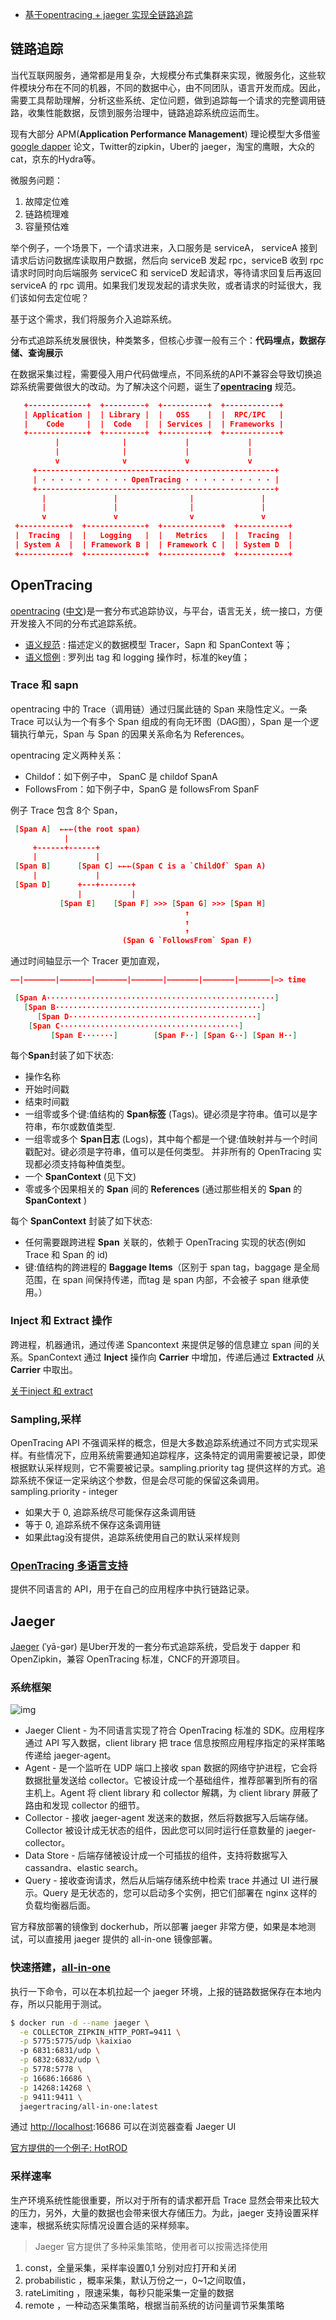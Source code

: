 - [基于opentracing + jaeger 实现全链路追踪](https://www.jianshu.com/p/fbedfcdea606)

## 链路追踪

当代互联网服务，通常都是用复杂，大规模分布式集群来实现，微服务化，这些软件模块分布在不同的机器，不同的数据中心，由不同团队，语言开发而成。因此，需要工具帮助理解，分析这些系统、定位问题，做到追踪每一个请求的完整调用链路，收集性能数据，反馈到服务治理中，链路追踪系统应运而生。

现有大部分 APM(**Application Performance Management**) 理论模型大多借鉴 [google dapper](https://links.jianshu.com/go?to=https%3A%2F%2Fstorage.googleapis.com%2Fpub-tools-public-publication-data%2Fpdf%2F36356.pdf) 论文，Twitter的zipkin，Uber的 jaeger，淘宝的鹰眼，大众的cat，京东的Hydra等。

微服务问题：

1. 故障定位难
2. 链路梳理难
3. 容量预估难

举个例子，一个场景下，一个请求进来，入口服务是 serviceA， serviceA 接到请求后访问数据库读取用户数据，然后向 serviceB 发起 rpc，serviceB 收到 rpc 请求时同时向后端服务 serviceC 和 serviceD 发起请求，等待请求回复后再返回 serviceA 的 rpc 调用。如果我们发现发起的请求失败，或者请求的时延很大，我们该如何去定位呢？

基于这个需求，我们将服务介入追踪系统。

分布式追踪系统发展很快，种类繁多，但核心步骤一般有三个：**代码埋点，数据存储、查询展示**

在数据采集过程，需要侵入用户代码做埋点，不同系统的API不兼容会导致切换追踪系统需要做很大的改动。为了解决这个问题，诞生了[**opentracing**](https://links.jianshu.com/go?to=https%3A%2F%2Fopentracing.io%2F) 规范。

```json
   +-------------+  +---------+  +----------+  +------------+
   | Application |  | Library |  |   OSS    |  |  RPC/IPC   |
   |    Code     |  |  Code   |  | Services |  | Frameworks |
   +-------------+  +---------+  +----------+  +------------+
          |              |             |             |
          |              |             |             |
          v              v             v             v
     +-----------------------------------------------------+
     | · · · · · · · · · · OpenTracing · · · · · · · · · · |
     +-----------------------------------------------------+
       |               |                |               |
       |               |                |               |
       v               v                v               v
 +-----------+  +-------------+  +-------------+  +-----------+
 |  Tracing  |  |   Logging   |  |   Metrics   |  |  Tracing  |
 | System A  |  | Framework B |  | Framework C |  | System D  |
 +-----------+  +-------------+  +-------------+  +-----------+
```

## OpenTracing

[opentracing](https://links.jianshu.com/go?to=https%3A%2F%2Fopentracing.io%2Fspecification%2F) ([中文](https://links.jianshu.com/go?to=https%3A%2F%2Fwu-sheng.gitbooks.io%2Fopentracing-io%2Fcontent%2Fpages%2Finstrumentation%2Fcommon-use-cases.html))是一套分布式追踪协议，与平台，语言无关，统一接口，方便开发接入不同的分布式追踪系统。

- [语义规范](https://links.jianshu.com/go?to=https%3A%2F%2Fsegmentfault.com%2Fa%2F1190000008895129) : 描述定义的数据模型 Tracer，Sapn 和 SpanContext 等；
- [语义惯例](https://links.jianshu.com/go?to=https%3A%2F%2Fopentracing-contrib.github.io%2Fopentracing-specification-zh%2Fsemantic_conventions.html) : 罗列出 tag 和 logging 操作时，标准的key值；

### Trace 和 sapn

opentracing 中的 Trace（调用链）通过归属此链的 Span 来隐性定义。一条 Trace 可以认为一个有多个 Span 组成的有向无环图（DAG图），Span 是一个逻辑执行单元，Span 与 Span 的因果关系命名为 References。

opentracing 定义两种关系：

- Childof：如下例子中， SpanC 是 childof SpanA
- FollowsFrom：如下例子中，SpanG 是 followsFrom SpanF

例子 Trace 包含 8个 Span，

```json
 [Span A]  ←←←(the root span)
            |
     +------+------+
     |             |
 [Span B]      [Span C] ←←←(Span C is a `ChildOf` Span A)
     |             |
 [Span D]      +---+-------+
               |           |
           [Span E]    [Span F] >>> [Span G] >>> [Span H]
                                       ↑
                                       ↑
                                       ↑
                         (Span G `FollowsFrom` Span F)
```

通过时间轴显示一个 Tracer 更加直观，

```json
––|–––––––|–––––––|–––––––|–––––––|–––––––|–––––––|–––––––|–> time

 [Span A···················································]
   [Span B··············································]
      [Span D··········································]
    [Span C········································]
         [Span E·······]        [Span F··] [Span G··] [Span H··]
```

每个**Span**封装了如下状态:

- 操作名称
- 开始时间戳
- 结束时间戳
- 一组零或多个键:值结构的 **Span标签** (Tags)。键必须是字符串。值可以是字符串，布尔或数值类型.
- 一组零或多个 **Span日志** (Logs)，其中每个都是一个键:值映射并与一个时间戳配对。键必须是字符串，值可以是任何类型。 并非所有的 OpenTracing 实现都必须支持每种值类型。
- 一个 **SpanContext** (见下文)
- 零或多个因果相关的 **Span** 间的 **References**  (通过那些相关的 **Span** 的 **SpanContext** )

每个 **SpanContext** 封装了如下状态:

- 任何需要跟跨进程 **Span** 关联的，依赖于 OpenTracing 实现的状态(例如 Trace 和 Span 的 id)
- 键:值结构的跨进程的 **Baggage Items**（区别于 span tag，baggage 是全局范围，在 span 间保持传递，而tag 是 span 内部，不会被子 span 继承使用。）

### **Inject** 和 **Extract** 操作

跨进程，机器通讯，通过传递 Spancontext 来提供足够的信息建立 span 间的关系。SpanContext 通过 **Inject** 操作向 **Carrier** 中增加，传递后通过 **Extracted** 从 **Carrier** 中取出。

[关于inject 和 extract](https://links.jianshu.com/go?to=https%3A%2F%2Fwu-sheng.gitbooks.io%2Fopentracing-io%2Fcontent%2Fpages%2Fapi%2Fcross-process-tracing.html)

### **Sampling**,采样

OpenTracing API 不强调采样的概念，但是大多数追踪系统通过不同方式实现采样。有些情况下，应用系统需要通知追踪程序，这条特定的调用需要被记录，即使根据默认采样规则，它不需要被记录。sampling.priority tag 提供这样的方式。追踪系统不保证一定采纳这个参数，但是会尽可能的保留这条调用。
 sampling.priority - integer

- 如果大于 0, 追踪系统尽可能保存这条调用链
- 等于 0, 追踪系统不保存这条调用链
- 如果此tag没有提供，追踪系统使用自己的默认采样规则

### [OpenTracing 多语言支持](https://links.jianshu.com/go?to=https%3A%2F%2Fwu-sheng.gitbooks.io%2Fopentracing-io%2Fcontent%2Fpages%2Fapi%2Fapi-implementations.html)

提供不同语言的 API，用于在自己的应用程序中执行链路记录。

## Jaeger

[Jaeger](https://links.jianshu.com/go?to=https%3A%2F%2Fwww.jaegertracing.io%2F) (ˈyā-gər) 是Uber开发的一套分布式追踪系统，受启发于 dapper 和 OpenZipkin，兼容 OpenTracing 标准，CNCF的开源项目。

### 系统框架

![img](https://upload-images.jianshu.io/upload_images/2191371-920937cc7dd6929c.png?imageMogr2/auto-orient/strip|imageView2/2/w/1200)

- Jaeger Client - 为不同语言实现了符合 OpenTracing 标准的 SDK。应用程序通过 API 写入数据，client library 把 trace 信息按照应用程序指定的采样策略传递给 jaeger-agent。
- Agent - 是一个监听在 UDP 端口上接收 span 数据的网络守护进程，它会将数据批量发送给 collector。它被设计成一个基础组件，推荐部署到所有的宿主机上。Agent 将 client library 和 collector 解耦，为 client library 屏蔽了路由和发现 collector 的细节。
- Collector - 接收 jaeger-agent 发送来的数据，然后将数据写入后端存储。Collector 被设计成无状态的组件，因此您可以同时运行任意数量的 jaeger-collector。
- Data Store - 后端存储被设计成一个可插拔的组件，支持将数据写入 cassandra、elastic search。
- Query - 接收查询请求，然后从后端存储系统中检索 trace 并通过 UI 进行展示。Query 是无状态的，您可以启动多个实例，把它们部署在 nginx 这样的负载均衡器后面。

官方释放部署的镜像到 dockerhub，所以部署 jaeger 非常方便，如果是本地测试，可以直接用 jaeger 提供的 all-in-one 镜像部署。

### 快速搭建，[all-in-one](https://links.jianshu.com/go?to=https%3A%2F%2Fwww.jaegertracing.io%2Fdocs%2F1.12%2Fgetting-started%2F)

执行一下命令，可以在本机拉起一个 jaeger 环境，上报的链路数据保存在本地内存，所以只能用于测试。

```bash
$ docker run -d --name jaeger \
  -e COLLECTOR_ZIPKIN_HTTP_PORT=9411 \
  -p 5775:5775/udp \kaixiao
  -p 6831:6831/udp \
  -p 6832:6832/udp \
  -p 5778:5778 \
  -p 16686:16686 \
  -p 14268:14268 \
  -p 9411:9411 \
  jaegertracing/all-in-one:latest
```

通过 [http://localhost](https://links.jianshu.com/go?to=http%3A%2F%2Flocalhost%2F):16686 可以在浏览器查看 Jaeger UI

[官方提供的一个例子: HotROD](https://links.jianshu.com/go?to=https%3A%2F%2Fwww.jaegertracing.io%2Fdocs%2F1.12%2Fgetting-started%2F)

### 采样速率

生产环境系统性能很重要，所以对于所有的请求都开启 Trace 显然会带来比较大的压力，另外，大量的数据也会带来很大存储压力。为此，jaeger 支持设置采样速率，根据系统实际情况设置合适的采样频率。

> Jaeger 官方提供了多种采集策略，使用者可以按需选择使用

1. const，全量采集，采样率设置0,1 分别对应打开和关闭
2. probabilistic ，概率采集，默认万份之一，0~1之间取值，
3. rateLimiting ，限速采集，每秒只能采集一定量的数据
4. remote ，一种动态采集策略，根据当前系统的访问量调节采集策略